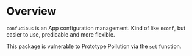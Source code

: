 # Overview

`confucious` is an App configuration management. Kind of like `nconf`, but easier to use, predicable and more flexible.

This package is vulnerable to Prototype Pollution via the `set` function.